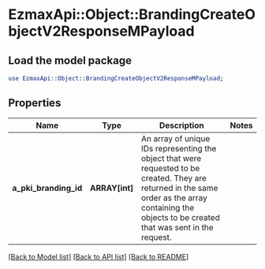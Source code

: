 # EzmaxApi::Object::BrandingCreateObjectV2ResponseMPayload

## Load the model package
```perl
use EzmaxApi::Object::BrandingCreateObjectV2ResponseMPayload;
```

## Properties
Name | Type | Description | Notes
------------ | ------------- | ------------- | -------------
**a_pki_branding_id** | **ARRAY[int]** | An array of unique IDs representing the object that were requested to be created.  They are returned in the same order as the array containing the objects to be created that was sent in the request. | 

[[Back to Model list]](../README.md#documentation-for-models) [[Back to API list]](../README.md#documentation-for-api-endpoints) [[Back to README]](../README.md)


